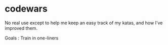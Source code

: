# codewars

No real use except to help me keep an easy track of my katas, and
how I've improved them.

Goals : Train in one-liners
